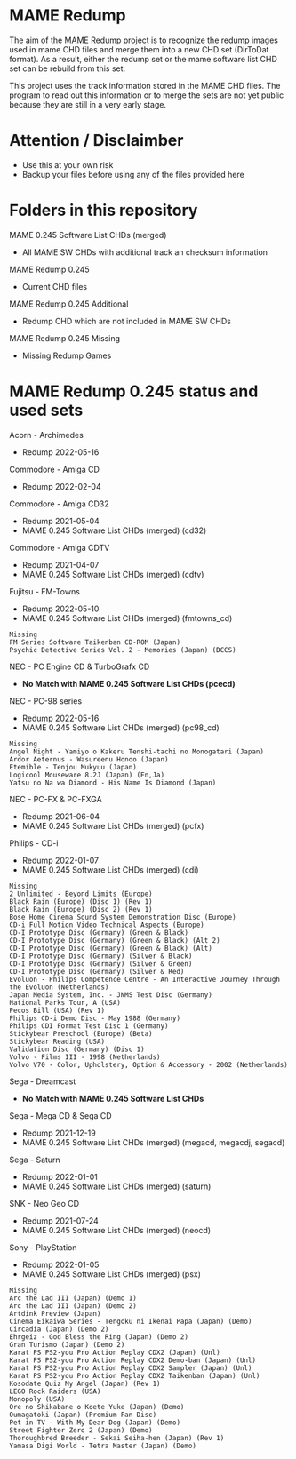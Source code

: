 # MAME Redump

The aim of the MAME Redump project is to recognize the redump images used in mame CHD files and merge them into a new CHD set (DirToDat format).
As a result, either the redump set or the mame software list CHD set can be rebuild from this set.

This project uses the track information stored in the MAME CHD files.
The program to read out this information or to merge the sets are not yet public because they are still in a very early stage.

# Attention / Disclaimber

- Use this at your own risk
- Backup your files before using any of the files provided here

# Folders in this repository

MAME 0.245 Software List CHDs (merged)
- All MAME SW CHDs with additional track an checksum information

MAME Redump 0.245 
- Current CHD files

MAME Redump 0.245 Additional 
- Redump CHD which are not included in MAME SW CHDs

MAME Redump 0.245 Missing 
- Missing Redump Games

# MAME Redump 0.245 status and used sets

Acorn - Archimedes
- Redump 2022-05-16

Commodore - Amiga CD
- Redump 2022-02-04

Commodore - Amiga CD32
- Redump 2021-05-04
- MAME 0.245 Software List CHDs (merged) (cd32)

Commodore - Amiga CDTV
- Redump 2021-04-07
- MAME 0.245 Software List CHDs (merged) (cdtv)

Fujitsu - FM-Towns
- Redump 2022-05-10
- MAME 0.245 Software List CHDs (merged) (fmtowns_cd)

```
Missing
FM Series Software Taikenban CD-ROM (Japan)
Psychic Detective Series Vol. 2 - Memories (Japan) (DCCS)
```

NEC - PC Engine CD & TurboGrafx CD
- **No Match with MAME 0.245 Software List CHDs (pcecd)**

NEC - PC-98 series
- Redump 2022-05-16
- MAME 0.245 Software List CHDs (merged) (pc98_cd)

```
Missing
Angel Night - Yamiyo o Kakeru Tenshi-tachi no Monogatari (Japan)
Ardor Aeternus - Wasureenu Honoo (Japan)
Etemible - Tenjou Mukyuu (Japan)
Logicool Mouseware 8.2J (Japan) (En,Ja)
Yatsu no Na wa Diamond - His Name Is Diamond (Japan)
```

NEC - PC-FX & PC-FXGA
- Redump 2021-06-04
- MAME 0.245 Software List CHDs (merged) (pcfx)

Philips - CD-i
- Redump 2022-01-07
- MAME 0.245 Software List CHDs (merged) (cdi)

```
Missing
2 Unlimited - Beyond Limits (Europe)
Black Rain (Europe) (Disc 1) (Rev 1)
Black Rain (Europe) (Disc 2) (Rev 1)
Bose Home Cinema Sound System Demonstration Disc (Europe)
CD-i Full Motion Video Technical Aspects (Europe)
CD-I Prototype Disc (Germany) (Green & Black)
CD-I Prototype Disc (Germany) (Green & Black) (Alt 2)
CD-I Prototype Disc (Germany) (Green & Black) (Alt)
CD-I Prototype Disc (Germany) (Silver & Black)
CD-I Prototype Disc (Germany) (Silver & Green)
CD-I Prototype Disc (Germany) (Silver & Red)
Evoluon - Philips Competence Centre - An Interactive Journey Through the Evoluon (Netherlands)
Japan Media System, Inc. - JNMS Test Disc (Germany)
National Parks Tour, A (USA)
Pecos Bill (USA) (Rev 1)
Philips CD-i Demo Disc - May 1988 (Germany)
Philips CDI Format Test Disc 1 (Germany)
Stickybear Preschool (Europe) (Beta)
Stickybear Reading (USA)
Validation Disc (Germany) (Disc 1)
Volvo - Films III - 1998 (Netherlands)
Volvo V70 - Color, Upholstery, Option & Accessory - 2002 (Netherlands)
```

Sega - Dreamcast 
- **No Match with MAME 0.245 Software List CHDs**

Sega - Mega CD & Sega CD 
- Redump 2021-12-19
- MAME 0.245 Software List CHDs (merged) (megacd, megacdj, segacd)

Sega - Saturn
- Redump 2022-01-01
- MAME 0.245 Software List CHDs (merged) (saturn)

SNK - Neo Geo CD
- Redump 2021-07-24
- MAME 0.245 Software List CHDs (merged) (neocd)

Sony - PlayStation
- Redump 2022-01-05
- MAME 0.245 Software List CHDs (merged) (psx)

```
Missing
Arc the Lad III (Japan) (Demo 1)
Arc the Lad III (Japan) (Demo 2)
Artdink Preview (Japan)
Cinema Eikaiwa Series - Tengoku ni Ikenai Papa (Japan) (Demo)
Circadia (Japan) (Demo 2)
Ehrgeiz - God Bless the Ring (Japan) (Demo 2)
Gran Turismo (Japan) (Demo 2)
Karat PS PS2-you Pro Action Replay CDX2 (Japan) (Unl)
Karat PS PS2-you Pro Action Replay CDX2 Demo-ban (Japan) (Unl)
Karat PS PS2-you Pro Action Replay CDX2 Sampler (Japan) (Unl)
Karat PS PS2-you Pro Action Replay CDX2 Taikenban (Japan) (Unl)
Kosodate Quiz My Angel (Japan) (Rev 1)
LEGO Rock Raiders (USA)
Monopoly (USA)
Ore no Shikabane o Koete Yuke (Japan) (Demo)
Oumagatoki (Japan) (Premium Fan Disc)
Pet in TV - With My Dear Dog (Japan) (Demo)
Street Fighter Zero 2 (Japan) (Demo)
Thoroughbred Breeder - Sekai Seiha-hen (Japan) (Rev 1)
Yamasa Digi World - Tetra Master (Japan) (Demo)
```
